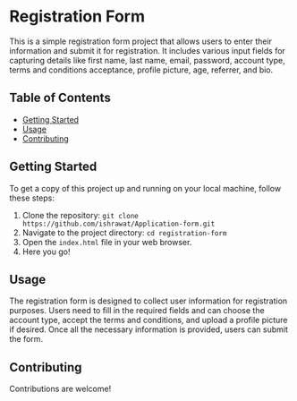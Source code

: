 # Registration Form

This is a simple registration form project that allows users to enter their information and submit it for registration. It includes various input fields for capturing details like first name, last name, email, password, account type, terms and conditions acceptance, profile picture, age, referrer, and bio.

## Table of Contents

- [Getting Started](#getting-started)
- [Usage](#usage)
- [Contributing](#contributing)
 
## Getting Started

To get a copy of this project up and running on your local machine, follow these steps:

1. Clone the repository: `git clone https://github.com/ishrawat/Application-form.git`
2. Navigate to the project directory: `cd registration-form`
3. Open the `index.html` file in your web browser.
4. Here you go!

## Usage

The registration form is designed to collect user information for registration purposes. Users need to fill in the required fields and can choose the account type, accept the terms and conditions, and upload a profile picture if desired. Once all the necessary information is provided, users can submit the form.

## Contributing

Contributions are welcome!
